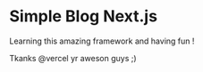 # Simple Blog Next.js

Learning this amazing framework and having fun !

Tkanks @vercel yr aweson guys ;)